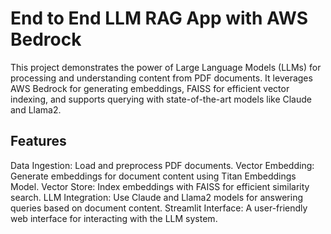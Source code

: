 # End to End LLM RAG App with AWS Bedrock

This project demonstrates the power of Large Language Models (LLMs) for processing and understanding content from PDF documents. It leverages AWS Bedrock for generating embeddings, FAISS for efficient vector indexing, and supports querying with state-of-the-art models like Claude and Llama2.

## Features
Data Ingestion: Load and preprocess PDF documents.
Vector Embedding: Generate embeddings for document content using Titan Embeddings Model.
Vector Store: Index embeddings with FAISS for efficient similarity search.
LLM Integration: Use Claude and Llama2 models for answering queries based on document content.
Streamlit Interface: A user-friendly web interface for interacting with the LLM system.
